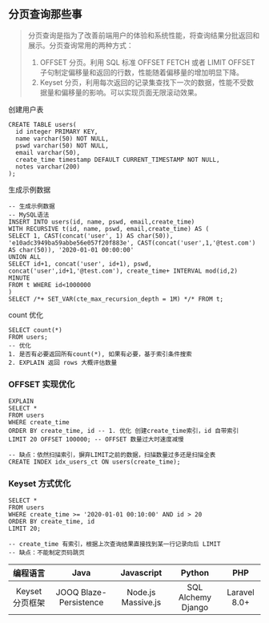 ## 分页查询那些事

> 分页查询是指为了改善前端用户的体验和系统性能，将查询结果分批返回和展示。分页查询常用的两种方式：
>
> 1. OFFSET 分页。利用 SQL 标准 OFFSET FETCH 或者 LIMIT OFFSET 子句制定偏移量和返回的行数，性能随着偏移量的增加明显下降。
> 2. Keyset 分页，利用每次返回的记录集查找下一次的数据，性能不受数据量和偏移量的影响。可以实现页面无限滚动效果。

创建用户表

~~~mysql
CREATE TABLE users(
  id integer PRIMARY KEY,
  name varchar(50) NOT NULL,
  pswd varchar(50) NOT NULL,
  email varchar(50),
  create_time timestamp DEFAULT CURRENT_TIMESTAMP NOT NULL,
  notes varchar(200)
);
~~~

生成示例数据

~~~mysql
-- 生成示例数据
-- MySQL语法
INSERT INTO users(id, name, pswd, email,create_time)
WITH RECURSIVE t(id, name, pswd, email,create_time) AS (
SELECT 1, CAST(concat('user', 1) AS char(50)), 'e10adc3949ba59abbe56e057f20f883e', CAST(concat('user',1,'@test.com') AS char(50)), '2020-01-01 00:00:00'
UNION ALL
SELECT id+1, concat('user', id+1), pswd, concat('user',id+1,'@test.com'), create_time+ INTERVAL mod(id,2) MINUTE
FROM t WHERE id<1000000
)
SELECT /*+ SET_VAR(cte_max_recursion_depth = 1M) */* FROM t;
~~~

count 优化

~~~mysql
SELECT count(*)
FROM users;
-- 优化
1. 是否有必要返回所有count(*), 如果有必要，基于索引条件搜索
2. EXPLAIN 返回 rows 大概评估数量
~~~

### OFFSET 实现优化

~~~mysql
EXPLAIN
SELECT *
FROM users
WHERE create_time
ORDER BY create_time, id -- 1. 优化 创建create_time索引，id 自带索引
LIMIT 20 OFFSET 100000; -- OFFSET 数量过大时速度减慢

-- 缺点：依然扫描索引，摒弃LIMIT之前的数据，扫描数量过多还是扫描全表
CREATE INDEX idx_users_ct ON users(create_time);
~~~

### Keyset 方式优化

~~~mysql
SELECT *
FROM users
WHERE create_time >= '2020-01-01 00:10:00' AND id > 20
ORDER BY create_time, id
LIMIT 20;

-- create_time 有索引，根据上次查询结果直接找到某一行记录向后 LIMIT
-- 缺点：不能制定页码跳页
~~~

|    编程语言    |          Java          |     Javascript     |       Python       |     PHP      |
| :------------: | :--------------------: | :----------------: | :----------------: | :----------: |
| Keyset分页框架 | JOOQ Blaze-Persistence | Node.js Massive.js | SQL Alchemy Django | Laravel 8.0+ |
